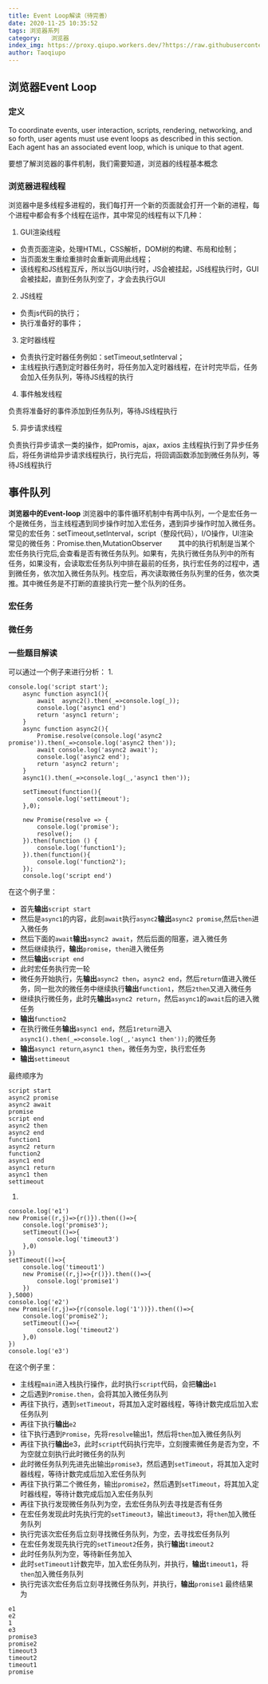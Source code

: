 ```yaml
---
title: Event Loop解读（待完善）
date: 2020-11-25 10:35:52
tags: 浏览器系列
category:   浏览器
index_img: https://proxy.qiupo.workers.dev/?https://raw.githubusercontent.com/qiupo/myImages/master/img/20201130164621.png
author: Taoqiupo
---
```

## 浏览器Event Loop
### 定义
To coordinate events, user interaction, scripts, rendering, networking, and so forth, user agents must use event loops as described in this section. Each agent has an associated event loop, which is unique to that agent.

要想了解浏览器的事件机制，我们需要知道，浏览器的线程基本概念
### 浏览器进程线程
浏览器中是多线程多进程的，我们每打开一个新的页面就会打开一个新的进程，每个进程中都会有多个线程在运作，其中常见的线程有以下几种：
1. GUI渲染线程
+ 负责页面渲染，处理HTML，CSS解析，DOM树的构建、布局和绘制；
+ 当页面发生重绘重排时会重新调用此线程；
+ 该线程和JS线程互斥，所以当GUI执行时，JS会被挂起，JS线程执行时，GUI会被挂起，直到任务队列空了，才会去执行GUI

2. JS线程
+ 负责js代码的执行；
+ 执行准备好的事件；

3. 定时器线程
+ 负责执行定时器任务例如：setTimeout,setInterval；
+ 主线程执行遇到定时器任务时，将任务加入定时器线程，在计时完毕后，任务会加入任务队列，等待JS线程的执行

4. 事件触发线程

负责将准备好的事件添加到任务队列，等待JS线程执行

5. 异步请求线程

负责执行异步请求一类的操作，如Promis，ajax，axios
主线程执行到了异步任务后，将任务讲给异步请求线程执行，执行完后，将回调函数添加到微任务队列，等待JS线程执行
## 事件队列
**浏览器中的Event-loop**
浏览器中的事件循环机制中有两中队列，一个是宏任务一个是微任务，当主线程遇到同步操作时加入宏任务，遇到异步操作时加入微任务。常见的宏任务：setTimeout,setInterval，script（整段代码），I/O操作，UI渲染常见的微任务：Promise.then,MutationObserver
&emsp;&emsp;其中的执行机制是当某个宏任务执行完后,会查看是否有微任务队列。如果有，先执行微任务队列中的所有任务，如果没有，会读取宏任务队列中排在最前的任务，执行宏任务的过程中，遇到微任务，依次加入微任务队列。栈空后，再次读取微任务队列里的任务，依次类推。其中微任务是不打断的直接执行完一整个队列的任务。
### 宏任务
### 微任务

### 一些题目解读
可以通过一个例子来进行分析：
1. 
```
console.log('script start');
    async function async1(){
        await  async2().then(_=>console.log(_));
        console.log('async1 end')
        return 'async1 return';
    }
    async function async2(){
        Promise.resolve(console.log('async2 promise')).then(_=>console.log('async2 then'));
        await console.log('async2 await');
        console.log('async2 end');
        return 'async2 return';
    }
    async1().then(_=>console.log(_,'async1 then'));

    setTimeout(function(){
        console.log('settimeout');
    },0);

    new Promise(resolve => {
        console.log('promise');
        resolve();
    }).then(function () {
        console.log('function1');
    }).then(function(){
        console.log('function2');
    });
    console.log('script end')
```
在这个例子里：
+ 首先**输出**`script start`
+ 然后是`async1`的内容，此刻`await`执行`async2`**输出**`async2 promise`,然后`then`进入微任务
+ 然后下面的`await`**输出**`async2 await`，然后后面的阻塞，进入微任务
+ 然后继续执行，**输出**`promise`，`then`进入微任务
+ 然后**输出**`script end`
+ 此时宏任务执行完一轮
+ 微任务开始执行，先**输出**`async2 then`，`async2 end`，然后`return`值进入微任务，同一批次的微任务中继续执行**输出**`function1`，然后`2then`又进入微任务
+ 继续执行微任务，此时先**输出**`async2 return`，然后`async1`的`await`后的进入微任务
+ **输出**`function2`
+ 在执行微任务**输出**`async1 end`，然后`1return`进入`async1().then(_=>console.log(_,'async1 then'));`的微任务
+ **输出**`async1 return`,`async1 then`，微任务为空，执行宏任务
+ **输出**`settimeout`

最终顺序为
```
script start
async2 promise
async2 await
promise
script end
async2 then
async2 end
function1
async2 return
function2
async1 end
async1 return
async1 then
settimeout
```

1. 
```
console.log('e1')
new Promise((r,j)=>{r()}).then(()=>{
    console.log('promise3');
    setTimeout(()=>{
        console.log('timeout3')
    },0)
})
setTimeout(()=>{
    console.log('timeout1')
    new Promise((r,j)=>{r()}).then(()=>{
        console.log('promise1')
    })
},5000)
console.log('e2')
new Promise((r,j)=>{r(console.log('1'))}).then(()=>{
    console.log('promise2');
    setTimeout(()=>{
        console.log('timeout2')
    },0)
})
console.log('e3')
```
在这个例子里：
+ 主线程`main`进入栈执行操作，此时执行`script`代码，会把**输出**`e1`
+ 之后遇到`Promise.then`，会将其加入微任务队列
+ 再往下执行，遇到`setTimeout`，将其加入定时器线程，等待计数完成后加入宏任务队列
+ 再往下执行**输出**`e2`
+ 往下执行遇到`Promise`，先将`resolve`输出1，然后将`then`加入微任务队列
+ 再往下执行**输出**e3，此时`script`代码执行完毕，立刻搜索微任务是否为空，不为空就立刻执行此时微任务的队列
+ 此时微任务队列先进先出输出`promise3`，然后遇到`setTimeout`，将其加入定时器线程，等待计数完成后加入宏任务队列
+ 再往下执行第二个微任务，输出`promise2`，然后遇到`setTimeout`，将其加入定时器线程，等待计数完成后加入宏任务队列
+ 再往下执行发现微任务队列为空，去宏任务队列去寻找是否有任务
+ 在宏任务发现此时先执行完的`setTimeout3`，输出`timeout3`，将`then`加入微任务队列
+ 执行完该次宏任务后立刻寻找微任务队列，为空，去寻找宏任务队列
+ 在宏任务发现先执行完的`setTimeout2`任务，执行**输出**`timeout2`
+ 此时任务队列为空，等待新任务加入
+ 此时`setTimeout1`计数完毕，加入宏任务队列，并执行，**输出**`timeout1`，将`then`加入微任务队列
+ 执行完该次宏任务后立刻寻找微任务队列，并执行，**输出**`promise1`
最终结果为
```
e1 
e2 
1 
e3 
promise3 
promise2 
timeout3 
timeout2 
timeout1 
promise
```